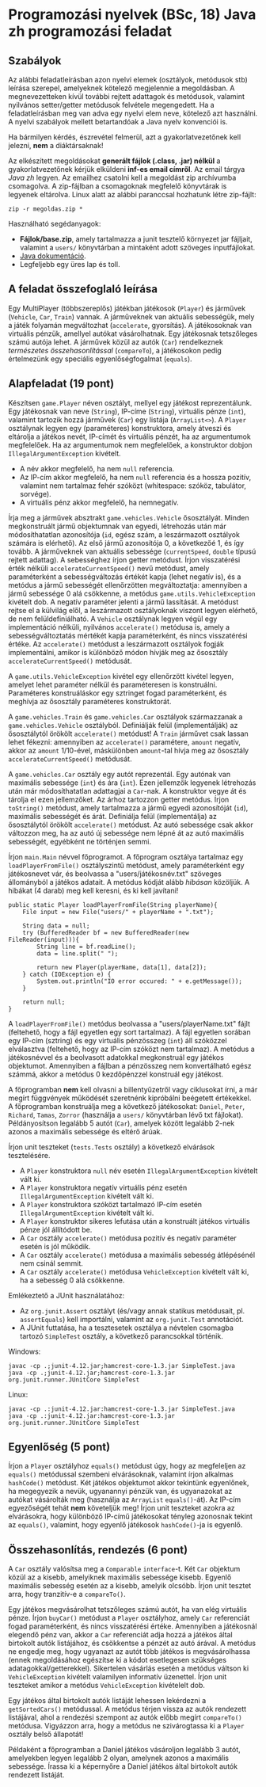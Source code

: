 # Programozási nyelvek (BSc, 18) Java zh programozási feladat

## Szabályok

Az alábbi feladatleírásban azon nyelvi elemek (osztályok, metódusok stb)
leírása szerepel, amelyeknek kötelező megjelennie a megoldásban. A
megnevezetteken kívül további rejtett adattagok és metódusok, valamint nyilvános
setter/getter metódusok felvétele megengedett. Ha a feladatleírásban meg van
adva egy nyelvi elem neve, kötelező azt használni. A nyelvi szabályok mellett
betartandóak a Java nyelv konvenciói is.

Ha bármilyen kérdés, észrevétel felmerül, azt a gyakorlatvezetőnek kell
jelezni, **nem** a diáktársaknak!

Az elkészített megoldásokat **generált fájlok (.class, .jar) nélkül** a
gyakorlatvezetőnek kérjük elküldeni **inf-es email címről**. Az email tárgya
*Java zh* legyen. Az emailhez csatolni kell a megoldást zip archívumba
csomagolva. A zip-fájlban a csomagoknak megfelelő könyvtárak is legyenek
eltárolva. Linux alatt az alábbi paranccsal hozhatunk létre zip-fájlt:

~~~
zip -r megoldas.zip *
~~~

Használható segédanyagok:

- **Fájlok/base.zip**, amely tartalmazza a junit tesztelő környezet
  jar fájljait, valamint a `users/` könyvtárban a mintaként adott szöveges
  inputfájlokat.
- [Java dokumentáció](https://bead.inf.elte.hu/files/java).
- Legfeljebb egy üres lap és toll.

## A feladat összefoglaló leírása

Egy MultiPlayer (többszereplős) játékban játékosok (`Player`) és járművek (`Vehicle`,
`Car`, `Train`) vannak. A járműveknek van aktuális sebességük, mely a játék folyamán
megváltozhat (`accelerate`, gyorsítás). A játékosoknak van virtuális pénzük,
amellyel autókat vásárolhatnak. Egy játékosnak tetszőleges számú autója lehet.
A járművek közül az autók (`Car`) rendelkeznek *természetes összehasonlítással*
(`compareTo`), a játékosokon pedig értelmezünk egy speciális egyenlőségfogalmat
(`equals`).

## Alapfeladat (19 pont)

Készítsen `game.Player` néven osztályt, mellyel egy játékost reprezentálunk.
Egy játékosnak van neve (`String`), IP-címe (`String`), virtuális pénze
(`int`), valamint tartozik hozzá járművek (`Car`) egy listája (`ArrayList<>`).
A `Player` osztálynak legyen egy (paraméteres) konstruktora, amely átveszi és
eltárolja a játékos nevét, IP-címét és virtuális pénzét, ha az argumentumok
megfelelőek. Ha az argumentumok nem megfelelőek, a konstruktor dobjon
`IllegalArgumentException` kivételt.

- A név akkor megfelelő, ha nem `null` referencia.
- Az IP-cím akkor megfelelő, ha nem `null` referencia és a hossza pozitív, valamint
  nem tartalmaz fehér szóközt (whitespace: szóköz, tabulátor, sorvége).
- A virtuális pénz akkor megfelelő, ha nemnegatív.

Írja meg a járművek absztrakt `game.vehicles.Vehicle` ősosztályát. Minden
megkonstruált jármű objektumnak van egyedi, létrehozás után már módosíthatatlan
azonosítója (`id`, egész szám, a leszármazott osztályok számára is elérhető).
Az első jármű azonosítója 0, a következőé 1, és így tovább. A járműveknek van
aktuális sebessége (`currentSpeed`, `double` típusú rejtett adattag).
A sebességhez írjon getter metódust. Írjon visszatérési érték
nélküli `accelerateCurrentSpeed()` nevű metódust, amely paraméterként a
sebességváltozás értékét kapja (lehet negatív is), és a metódus a jármű
sebességét ellenőrzötten megváltoztatja: amennyiben a jármű sebessége 0 alá
csökkenne, a metódus `game.utils.VehicleException` kivételt dob. A
negatív paraméter jelenti a jármű lassítását. A metódust rejtse el a külvilág
elől, a leszármazott osztályoknak viszont legyen elérhető, de nem
felüldefiniálható. A `Vehicle` osztálynak legyen végül egy implementáció
nélküli, nyilvános `accelerate()` metódusa is, amely a sebességváltoztatás
mértékét kapja paraméterként, és nincs visszatérési értéke. Az
`accelerate()` metódust a leszármazott osztályok fogják implementálni, amikor
is különböző módon hívják meg az ősosztály `accelerateCurrentSpeed()`
metódusát.

A `game.utils.VehicleException` kivétel egy ellenőrzött kivétel legyen, amelyet
lehet paraméter nélkül és paraméteresen is konstruálni. Paraméteres
konstruáláskor egy sztringet fogad paraméterként, és meghívja az ősosztály
paraméteres konstruktorát.

A `game.vehicles.Train` és `game.vehicles.Car` osztályok származzanak a
`game.vehicles.Vehicle` osztályból. Definiálják felül (implementálják) az
ősosztálytól örökölt `accelerate()` metódust!
A `Train` járművet csak lassan lehet fékezni: amennyiben az `accelerate()`
paramétere, `amount` negatív, akkor az `amount` 1/10-ével, máskülönben
`amount`-tal hívja meg az ősosztály `accelerateCurrentSpeed()` metódusát.

A `game.vehicles.Car` osztály egy autót reprezentál. Egy autónak van
maximális sebessége (`int`) és ára (`int`). Ezen
jellemzők legyenek létrehozás után már módosíthatatlan adattagjai a `Car`-nak.
A konstruktor vegye át és tárolja el ezen jellemzőket. Az árhoz tartozzon getter
metódus. Írjon `toString()` metódust, amely tartalmazza a jármű egyedi
azonosítóját (`id`), maximális sebességét és árát. Definiálja felül
(implementálja) az ősosztálytól örökölt `accelerate()` metódust. Az autó
sebessége csak akkor változzon meg, ha az autó új sebessége nem lépné át az
autó maximális sebességét, egyébként ne történjen semmi.

Írjon `main.Main` névvel főprogramot. A főprogram osztálya tartalmaz egy
`loadPlayerFromFile()` osztályszintű metódust, amely paraméterként egy
játékosnevet vár, és beolvassa a "users/játékosnév.txt" szöveges állományból a
játékos adatait. A metódus kódját alább *hibásan* közöljük. A hibákat (4 darab)
meg kell keresni, és ki kell javítani!

~~~{.java}
public static Player loadPlayerFromFile(String playerName){
    File input = new File("users/" + playerName + ".txt");

    String data = null;
    try (BufferedReader bf = new BufferedReader(new FileReader(input))){
        String line = bf.readLine();
        data = line.split(" ");

        return new Player(playerName, data[1], data[2]);
    } catch (IOException e) {
        System.out.println("IO error occured: " + e.getMessage());
    }

    return null;
}
~~~

A `loadPlayerFromFile()` metódus beolvassa a "users/playerName.txt" fájlt
(feltehető, hogy a fájl egyetlen egy sort tartalmaz). A fájl egyetlen sorában
egy IP-cím (sztring) és egy virtuális pénzösszeg (`int`) áll szóközzel
elválasztva (feltehető, hogy az IP-cím szóközt nem tartalmaz). A metódus a
játékosnévvel és a beolvasott adatokkal megkonstruál egy játékos objektumot.
Amennyiben a fájlban a pénzösszeg nem konvertálható egész számmá, akkor a
metódus 0 kezdőpénzzel konstruál egy játékost.

A főprogramban **nem** kell olvasni a billentyűzetről vagy ciklusokat írni, a
már megírt függvények működését szeretnénk kipróbálni beégetett értékekkel. A
főprogramban konstruálja meg a következő játékosokat: `Daniel`, `Peter`,
`Richard`, `Tamas`,  `Zorror` (használja a `users/` könyvtárban lévő txt
fájlokat). Példányosítson legalább 5 autót (`Car`), amelyek között legalább
2-nek azonos a maximális sebessége és eltérő árúak.

Írjon unit teszteket (`tests.Tests` osztály) a következő elvárások tesztelésére.

- A `Player` konstruktora `null` név esetén `IllegalArgumentException` kivételt
  vált ki.
- A `Player` konstruktora negatív virtuális pénz esetén
  `IllegalArgumentException` kivételt vált ki.
- A `Player` konstruktora szóközt tartalmazó IP-cím esetén
  `IllegalArgumentException` kivételt vált ki.
- A `Player` konstruktor sikeres lefutása után a konstruált játékos virtuális
  pénze jól állítódott be.
- A `Car` osztály `accelerate()` metódusa pozitív és negatív paraméter esetén
  is jól működik.
- A `Car` osztály `accelerate()` metódusa a maximális sebesség átlépésénél
  nem csinál semmit.
- A `Car` osztály `accelerate()` metódusa `VehicleException` kivételt vált ki,
  ha a sebesség 0 alá csökkenne.

Emlékeztető a JUnit használatához:

- Az `org.junit.Assert` osztályt (és/vagy annak statikus metódusait, pl.
  `assertEquals`) kell importálni, valamint az `org.junit.Test` annotációt.
- A JUnit futtatása, ha a tesztesetek osztálya a névtelen csomagba tartozó
  `SimpleTest` osztály, a következő parancsokkal történik.

Windows:

```
javac -cp .;junit-4.12.jar;hamcrest-core-1.3.jar SimpleTest.java
java -cp .;junit-4.12.jar;hamcrest-core-1.3.jar org.junit.runner.JUnitCore SimpleTest
```

Linux:

```
javac -cp .:junit-4.12.jar:hamcrest-core-1.3.jar SimpleTest.java
java -cp .:junit-4.12.jar:hamcrest-core-1.3.jar org.junit.runner.JUnitCore SimpleTest
```

## Egyenlőség (5 pont)

Írjon a `Player` osztályhoz `equals()` metódust úgy, hogy az megfeleljen az
`equals()` metódussal szembeni elvárásoknak, valamint írjon alkalmas
`hashCode()` metódust. Két játékos objektumot akkor tekintünk egyenlőnek, ha
megegyezik a nevük, ugyanannyi pénzük van, és ugyanazokat az autókat vásárolták
meg (használja az `ArrayList` `equals()`-át). Az IP-cím egyezőségét tehát
**nem** követeljük meg! Írjon unit teszteket azokra az elvárásokra, hogy
különböző IP-című játékosokat tényleg azonosnak tekint az `equals()`, valamint,
hogy egyenlő játékosok `hashCode()`-ja is egyenlő.

## Összehasonlítás, rendezés (6 pont)

A `Car` osztály valósítsa meg a `Comparable` `interface`-t. Két `Car` objektum
közül az a kisebb, amelyiknek maximális sebessége kisebb. Egyenlő maximális
sebesség esetén az a kisebb, amelyik olcsóbb. Írjon unit tesztet arra, hogy
tranzitív-e a `compareTo()`.

Egy játékos megvásárolhat tetszőleges számú autót, ha van elég virtuális pénze.
Írjon `buyCar()` metódust a `Player` osztályhoz, amely `Car` referenciát fogad
paraméterként, és nincs visszatérési értéke. Amennyiben a játékosnál elegendő
pénz van, akkor a `Car` referenciát adja hozzá a játékos által birtokolt autók
listájához, és csökkentse a pénzét az autó árával. A metódus ne engedje meg,
hogy ugyanazt az autót több játékos is megvásárolhassa (ennek megoldásához
egészítse ki a kódot esetlegesen szükséges adatagokkal/getterekkel). Sikertelen
vásárlás esetén a metódus váltson ki `VehicleException` kivételt valamilyen informatív
üzenettel. Írjon unit teszteket amikor a metódus `VehicleException` kivételelt dob.

Egy játékos által birtokolt autók listáját lehessen lekérdezni a
`getSortedCars()` metódussal. A metódus térjen vissza az autók rendezett
listájával, ahol a rendezési szempont az autók előbb megírt `compareTo()`
metódusa. Vigyázzon arra, hogy a metódus ne szivárogtassa ki a `Player` osztály
belső állapotát!

Példaként a főprogramban a Daniel játékos vásároljon legalább 3 autót,
amelyekben legyen legalább 2 olyan, amelynek azonos a maximális sebessége.
Írassa ki a képernyőre a Daniel játékos által birtokolt autók rendezett
listáját.

